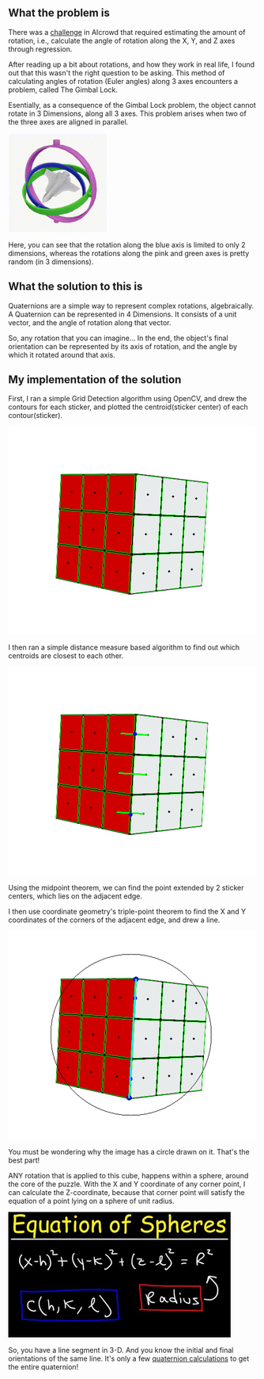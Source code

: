 What the problem is
------
There was a [challenge](https://www.aicrowd.com/challenges/aicrowd-blitz-may-2020/problems/orientme) in AIcrowd that required estimating the amount of rotation, i.e., calculate the angle of rotation along the X, Y, and Z axes through regression. 

After reading up a bit about rotations, and how they work in real life, I found out that this wasn't the right question to be asking. This method of calculating angles of rotation (Euler angles) along 3 axes encounters a problem, called The Gimbal Lock. 

Esentially, as a consequence of the Gimbal Lock problem, the object cannot rotate in 3 Dimensions, along all 3 axes. This problem arises when two of the three axes are aligned in parallel.

![Gimbal Lock](code/images/Gimbal_Lock_Plane.gif)

Here, you can see that the rotation along the blue axis is limited to only 2 dimensions, whereas the rotations along the pink and green axes is pretty random (in 3 dimensions).

What the solution to this is
------
Quaternions are a simple way to represent complex rotations, algebraically. A Quaternion can be represented in 4 Dimensions. It consists of a unit vector, and the angle of rotation along that vector. 

So, any rotation that you can imagine... In the end, the object's final orientation can be represented by its axis of rotation, and the angle by which it rotated around that axis.

My implementation of the solution
------
First, I ran a simple Grid Detection algorithm using OpenCV, and drew the contours for each sticker, and plotted the centroid(sticker center) of each contour(sticker).

![Grids](code/images/grids.png)

I then ran a simple distance measure based algorithm to find out which centroids are closest to each other.

![Adjacent](code/images/adjacent.png)

Using the midpoint theorem, we can find the point extended by 2 sticker centers, which lies on the adjacent edge.

I then use coordinate geometry's triple-point theorem to find the X and Y coordinates of the corners of the adjacent edge, and drew a line.

![Edge](code/images/edge.png)

You must be wondering why the image has a circle drawn on it. That's the best part! 

ANY rotation that is applied to this cube, happens within a sphere, around the core of the puzzle. With the X and Y coordinate of any corner point, I can calculate the Z-coordinate, because that corner point will satisfy the equation of a point lying on a sphere of unit radius.

![Sphere Eq](code/images/sphere.jpg)

So, you have a line segment in 3-D. And you know the initial and final orientations of the same line. It's only a few [quaternion calculations](http://paulbourke.net/geometry/rotate/) to get the entire quaternion!
